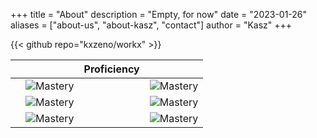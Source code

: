 +++
title = "About"
description = "Empty, for now"
date = "2023-01-26"
aliases = ["about-us", "about-kasz", "contact"]
author = "Kasz"
+++
<!--Empty, for now.
-->
{{< github repo="kxzeno/workx" >}}

<!--
---
| Languages | &nbsp;  |
|-----------|--------:|
| ![Mastery](img/tailwind_rating.png) | ![Mastery](img/latex_rating.png)
| ![Mastery](img/latex_rating.png)
| ![Mastery](img/vim_rating.png)
| ![Mastery](img/pwsh_rating.png)
| ![Mastery](img/tailwind_rating.png)
---
-->
||| Proficiency ||
|-|-|-|-|
|| ![Mastery](img/tailwind_rating.png) || ![Mastery](img/latex_rating.png) |
|| ![Mastery](img/latex_rating.png) || ![Mastery](img/vim_rating.png)
|| ![Mastery](img/pwsh_rating.png) || ![Mastery](img/tailwind_rating.png)
